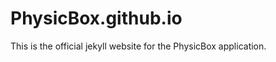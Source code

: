 PhysicBox.github.io
===================

This is the official jekyll website for the PhysicBox application.
